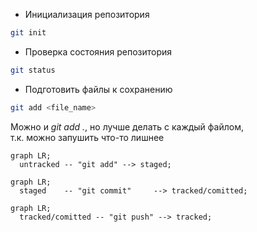 - Инициализация репозитория
```bash
git init
```

- Проверка состояния репозитория
```bash
git status
```

- Подготовить файлы к сохранению
```bash
git add <file_name>
```

Можно и *git add .*, но лучше делать с каждый файлом,  
т.к. можно запушить что-то лишнее

```mermaid
graph LR;
  untracked -- "git add" --> staged;
``` 


```mermaid
graph LR;
  staged    -- "git commit"     --> tracked/comitted;
``` 


```mermaid
graph LR;
  tracked/comitted -- "git push" --> tracked;
``` 